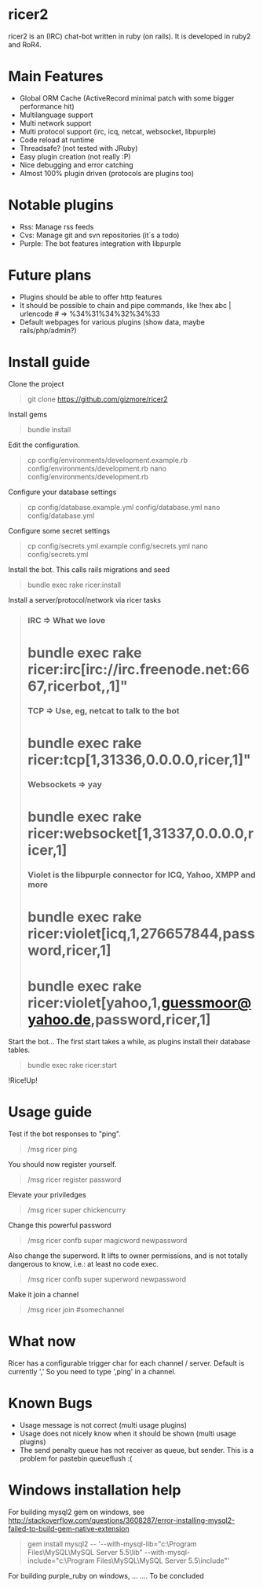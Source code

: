 ricer2
=====
ricer2 is an (IRC) chat-bot written in ruby (on rails). It is developed in ruby2 and RoR4.


Main Features
=============
- Global ORM Cache (ActiveRecord minimal patch with some bigger performance hit)
- Multilanguage support
- Multi network support
- Multi protocol support (irc, icq, netcat, websocket, libpurple)
- Code reload at runtime
- Threadsafe? (not tested with JRuby)
- Easy plugin creation (not really :P)
- Nice debugging and error catching
- Almost 100% plugin driven (protocols are plugins too)


Notable plugins
===============
- Rss: Manage rss feeds
- Cvs: Manage git and svn repositories (it´s a todo)
- Purple: The bot features integration with libpurple 


Future plans
============
- Plugins should be able to offer http features
- It should be possible to chain and pipe commands, like !hex abc | urlencode # => %34%31%34%32%34%33
- Default webpages for various plugins (show data, maybe rails/php/admin?)


Install guide
=============
Clone the project
> git clone https://github.com/gizmore/ricer2

Install gems
> bundle install

Edit the configuration.
> cp config/environments/development.example.rb config/environments/development.rb
> nano config/environments/development.rb

Configure your database settings
> cp config/database.example.yml config/database.yml
> nano config/database.yml

Configure some secret settings
> cp config/secrets.yml.example config/secrets.yml
> nano config/secrets.yml

Install the bot. This calls rails migrations and seed
> bundle exec rake ricer:install

Install a server/protocol/network via ricer tasks
> ### IRC => What we love
> # bundle exec rake ricer:irc[irc://irc.freenode.net:6667,ricerbot,,1]"
> ### TCP => Use, eg, netcat to talk to the bot
> # bundle exec rake ricer:tcp[1,31336,0.0.0.0,ricer,1]"
> ### Websockets => yay
> # bundle exec rake ricer:websocket[1,31337,0.0.0.0,ricer,1]
> ### Violet is the libpurple connector for ICQ, Yahoo, XMPP and more
> # bundle exec rake ricer:violet[icq,1,276657844,password,ricer,1]
> # bundle exec rake ricer:violet[yahoo,1,guessmoor@yahoo.de,password,ricer,1]

Start the bot...  The first start takes a while, as plugins install their database tables.
> bundle exec rake ricer:start 

!Rice!Up!

Usage guide
===========
Test if the bot responses to "ping".
> /msg ricer ping

You should now register yourself.
> /msg ricer register password

Elevate your priviledges
> /msg ricer super chickencurry

Change this powerful password
> /msg ricer confb super magicword newpassword

Also change the superword.
It lifts to owner permissions, and is not totally dangerous to know, i.e.: at least no code exec.
> /msg ricer confb super superword newpassword

Make it join a channel
> /msg ricer join #somechannel


What now
========
Ricer has a configurable trigger char for each channel / server.
Default is currently ','
So you need to type ',ping' in a channel.


Known Bugs
==========
- Usage message is not correct (multi usage plugins)
- Usage does not nicely know when it should be shown (multi usage plugins)
- The send penalty queue has not receiver as queue, but sender. This is a problem for pastebin queueflush :(


Windows installation help
=========================
For building mysql2 gem on windows, see http://stackoverflow.com/questions/3608287/error-installing-mysql2-failed-to-build-gem-native-extension
> gem install mysql2 -- '--with-mysql-lib="c:\Program Files\MySQL\MySQL Server 5.5\lib" --with-mysql-include="c:\Program Files\MySQL\MySQL Server 5.5\include"'

For building purple_ruby on windows, ...
.... To be concluded
